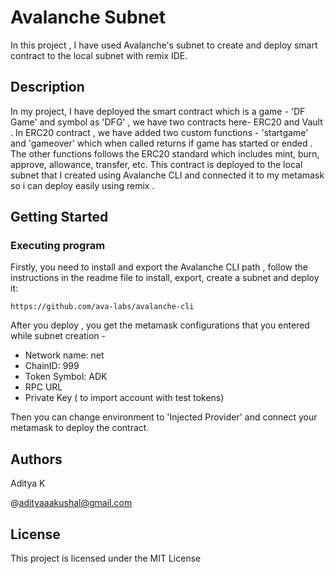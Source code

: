 # Avalanche Subnet

In this project , I have used Avalanche's subnet to create and deploy smart contract to the local subnet with remix IDE.

## Description

In my project, I have deployed the smart contract which is a game - 'DF Game' and symbol as 'DFG' , we have two contracts here- ERC20 and Vault . In ERC20 contract , we have added two custom functions - 'startgame' and 'gameover' which when called returns if game has started or ended . The other functions follows the ERC20 standard which includes mint, burn, approve, allowance, transfer, etc. This contract is deployed to the local subnet that I created using Avalanche CLI and connected it to my metamask so i can deploy easily using remix .
## Getting Started

### Executing program

Firstly, you need to install and export the Avalanche CLI path , follow the instructions in the readme file to install, export, create a subnet and deploy it:

```
https://github.com/ava-labs/avalanche-cli
```
After you deploy , you get the metamask configurations that you entered while subnet creation -

* Network name: net
* ChainID: 999
* Token Symbol: ADK
* RPC URL
* Private Key ( to import account with test tokens)

Then you can change environment to 'Injected Provider' and connect your metamask to deploy the contract.

## Authors

Aditya K

@adityaaakushal@gmail.com

## License

This project is licensed under the MIT License
